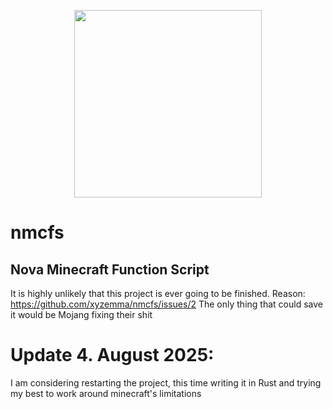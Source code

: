 <p align="center">
  <img width="300" height="300" src="https://github.com/rosafy/nmcfs/blob/main/nmcfs_templogo.png">
</p>

# nmcfs
## Nova Minecraft Function Script
It is highly unlikely that this project is ever going to be finished. Reason: https://github.com/xyzemma/nmcfs/issues/2
The only thing that could save it would be Mojang fixing their shit
# Update 4. August 2025:
I am considering restarting the project, this time writing it in Rust and trying my best to work around minecraft's limitations
